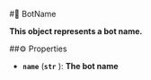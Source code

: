 #🔮 BotName

**This object represents a bot name.**

##⚙️ Properties

- **`name`** (**`str`** ): **The bot name**
